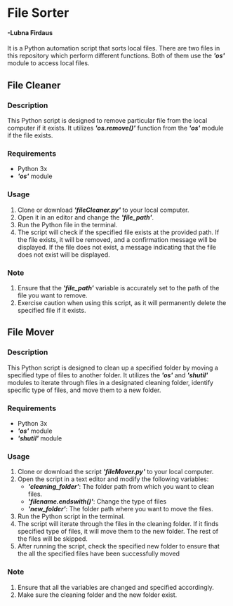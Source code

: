 
# File Sorter
#### -Lubna Firdaus

It is a Python automation script that sorts local files. There are two files in this repository which perform different functions. Both of them use the ***'os'*** module to access local files. 

## File Cleaner

### Description
This Python script is designed to remove particular file from the local computer if it exists. It utilizes ***'os.remove()'*** function from the ***'os'*** module if the file exists.

### Requirements
* Python 3x
* ***'os'*** module

### Usage
1. Clone or download ***'fileCleaner.py'*** to your local computer.
2. Open it in an editor and change the ***'file_path'***.
3. Run the Python file in the terminal.
4. The script will check if the specified file exists at the provided path. If the file exists, it will be removed, and a confirmation message will be displayed. If the file does not exist, a message indicating that the file does not exist will be displayed.

### Note
1. Ensure that the ***'file_path'*** variable is accurately set to the path of the file you want to remove.
2. Exercise caution when using this script, as it will permanently delete the specified file if it exists.

## File Mover

### Description
This Python script is designed to clean up a specified folder by moving a specified type of files to another folder. It utilizes the ***'os'*** and ***'shutil'*** modules to iterate through files in a designated cleaning folder, identify specific type of files, and move them to a new folder.

### Requirements
* Python 3x
* ***'os'*** module
* ***'shutil'*** module

### Usage
1. Clone or download the script ***'fileMover.py'*** to your local computer.
2. Open the script in a text editor and modify the following variables:
   * ***'cleaning_folder'***: The folder path from which you want to clean files.
   * ***'filename.endswith()'***: Change the type of files
   * ***'new_folder'***: The folder path where you want to move the files.
3. Run the Python script in the terminal.
4. The script will iterate through the files in the cleaning folder. If it finds specified type of files, it will move them to the new folder. The rest of the files will be skipped.
5. After running the script, check the specified new folder to ensure that the all the specified files have been successfully moved

### Note
1. Ensure that all the variables are changed and specified accordingly.
2. Make sure the cleaning folder and the new folder exist.
